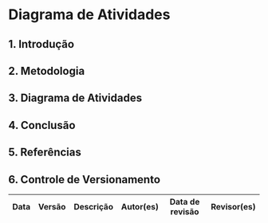 # Diagrama de Atividades

## 1. Introdução

## 2. Metodologia

## 3. Diagrama de Atividades

## 4. Conclusão

## 5. Referências

## 6. Controle de Versionamento
|    Data    | Versão |      Descrição            |                  Autor(es)                   | Data de revisão | Revisor(es) |
| :--------: | :----: | :-----------------------: | :------------------------------------------: | :-------------: | :---------: |